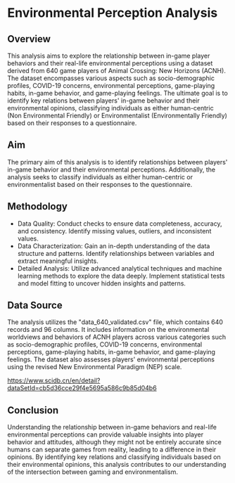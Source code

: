 # Environmental Perception Analysis
## Overview
This analysis aims to explore the relationship between in-game player behaviors and their real-life environmental perceptions using a dataset derived from 640 game players of Animal Crossing: New Horizons (ACNH). The dataset encompasses various aspects such as socio-demographic profiles, COVID-19 concerns, environmental perceptions, game-playing habits, in-game behavior, and game-playing feelings. The ultimate goal is to identify key relations between players' in-game behavior and their environmental opinions, classifying individuals as either human-centric (Non Environmental Friendly) or Environmentalist (Environmentally Friendly) based on their responses to a questionnaire.

## Aim
The primary aim of this analysis is to identify relationships between players' in-game behavior and their environmental perceptions. Additionally, the analysis seeks to classify individuals as either human-centric or environmentalist based on their responses to the questionnaire.

## Methodology
* Data Quality: Conduct checks to ensure data completeness, accuracy, and consistency. Identify missing values, outliers, and inconsistent values.
* Data Characterization: Gain an in-depth understanding of the data structure and patterns. Identify relationships between variables and extract meaningful insights.
* Detailed Analysis: Utilize advanced analytical techniques and machine learning methods to explore the data deeply. Implement statistical tests and model fitting to uncover hidden insights and patterns.

## Data Source
The analysis utilizes the "data_640_validated.csv" file, which contains 640 records and 96 columns. It includes information on the environmental worldviews and behaviors of ACNH players across various categories such as socio-demographic profiles, COVID-19 concerns, environmental perceptions, game-playing habits, in-game behavior, and game-playing feelings. The dataset also assesses players' environmental perceptions using the revised New Environmental Paradigm (NEP) scale.

https://www.scidb.cn/en/detail?dataSetId=cb5d36cce29f4e5695a586c9b85d04b6

## Conclusion
Understanding the relationship between in-game behaviors and real-life environmental perceptions can provide valuable insights into player behavior and attitudes, although they might not be entirely accurate since humans can separate games from reality, leading to a difference in their opinions. 
By identifying key relations and classifying individuals based on their environmental opinions, this analysis contributes to our understanding of the intersection between gaming and environmentalism.



